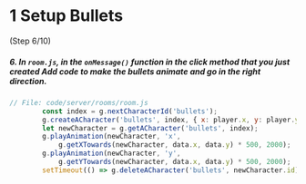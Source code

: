 # 1 Setup Bullets
 (Step 6/10)

##### 6. In `room.js`, in the `onMessage()` function in the click method that you just  created Add code to make the bullets animate and go in the right direction.

``` javascript
// File: code/server/rooms/room.js
		const index = g.nextCharacterId('bullets');
		g.createACharacter('bullets', index, { x: player.x, y: player.y });
		let newCharacter = g.getACharacter('bullets', index);
		g.playAnimation(newCharacter, 'x',
			g.getXTowards(newCharacter, data.x, data.y) * 500, 2000);  
		g.playAnimation(newCharacter, 'y',
			g.getYTowards(newCharacter, data.x, data.y) * 500, 2000);
		setTimeout(() => g.deleteACharacter('bullets', newCharacter.id), 2000);
```